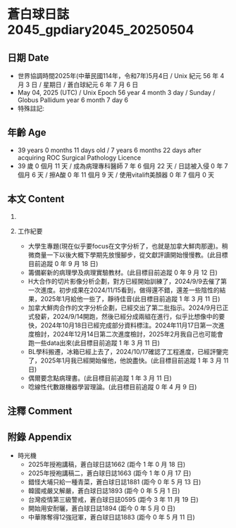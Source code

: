 [_metadata_:encoding]: - "utf-8"
[_metadata_:language]: - "zh-Hant-TW"
[_metadata_:fileformat]: - "markdown"
[_metadata_:MIME_type]: - "text/plain"
[_metadata_:markdown_version]: - "commonmark version 0.30"
[_metadata_:markdown_spec]: - "https://spec.commonmark.org/0.30/"

# 蒼白球日誌2045_gpdiary2045_20250504 #

## 日期 Date ##

* 世界協調時間2025年(中華民國114年，令和7年)5月4日 / Unix 紀元 56 年 4 月 3 日 / 星期日 / 蒼白球紀元 6 年 7 月 6 日
* May 04, 2025 (UTC) / Unix Epoch 56 year 4 month 3 day / Sunday / Globus Pallidum year 6 month 7 day 6
* 特殊註記:

## 年齡 Age ##

* 39 years 0 months 11 days old / 7 years 6 months 22 days after acquiring ROC Surgical Pathology Licence
* 39 歲 0 個月 11 天 / 成為病理專科醫師 7 年 6 個月 22 天 / 日誌被入侵 0 年 7 個月 6 天 / 擦A酸 0 年 11 個月 9 天 / 使用vitalift美顏器 0 年 7 個月 0 天

## 本文 Content ##

1. 

2. 工作紀要

    - 大學生專題(現在似乎要focus在文字分析了，也就是加拿大鮮肉那邊)。稍微商量一下以後大概下學期先放慢腳步，從文獻評讀開始慢慢教。(此目標目前追蹤 0 年 9 月 18 日)
    - 籌備嶄新的病理學及病理實驗教材。(此目標目前追蹤 0 年 9 月 12 日)
    - H大合作的切片影像分析企劃，對方已經開始訓練了，2024/9/9去催了第一次進度。初步成果在2024/11/15看到，做得還不錯，還差一些陰性的結果，2025年1月給他一些了，靜待佳音(此目標目前追蹤 1 年 3 月 11 日)
    - 加拿大鮮肉合作的文字分析企劃，已經交出了第二批指示。2024/9月已正式發薪，2024/9/14開跑，然後已經分成兩組在進行，似乎比想像中的要快，2024年10月18日已經完成部分資料標注。2024年11月17日第一次進度檢討，2024年12月14日第二次進度檢討，2025年2月我自己也可能會跑一些data出來(此目標目前追蹤 1 年 3 月 11 日)
    - BL學科搬遷，冰箱已經上去了，2024/10/17確認了工程進度，已經評鑒完了，2025年1月我已經開始催他，他說盡快。(此目標目前追蹤 1 年 3 月 11 日)
    - 偶爾要念點病理書。(此目標目前追蹤 1 年 3 月 11 日)
    - 唸線性代數跟機器學習理論。(此目標目前追蹤 0 年 4 月 9 日)

## 注釋 Comment ##


## 附錄 Appendix ##

* 時光機
    - 2025年授袍講稿，蒼白球日誌1662 (距今 1 年 0 月 18 日)
    - 2025年授袍講稿二，蒼白球日誌1663 (距今 1 年 0 月 17 日)
    - 錯怪大埔只給一種青菜，蒼白球日誌1881 (距今 0 年 5 月 13 日)
    - 韓國戒嚴又解嚴，蒼白球日誌1893 (距今 0 年 5 月 1 日)
    - 台灣疫情第三級警戒，蒼白球日誌0595 (距今 3 年 11 月 19 日)
    - 開始用安耐曬，蒼白球日誌1894 (距今 0 年 5 月 0 日)
    - 中華隊奪得12強冠軍，蒼白球日誌1883 (距今 0 年 5 月 11 日)
